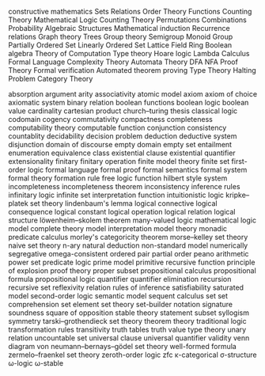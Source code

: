 constructive mathematics
Sets
Relations
Order Theory
Functions
Counting Theory
Mathematical Logic
Counting Theory
Permutations
Combinations
Probability
Algebraic Structures
Mathematical induction 
Recurrence relations
Graph theory
Trees
Group theory
Semigroup
Monoid
Group
Partially Ordered Set
Linearly Ordered Set
Lattice
Field
Ring
Boolean algebra
Theory of Computation
Type theory
Hoare logic
Lambda Calculus
Formal Language
Complexity Theory
Automata Theory
DFA
NFA
Proof Theory
Formal verification
Automated theorem proving
Type Theory
Halting Problem
Category Theory

absorption
argument
arity
associativity
atomic model
axiom
axiom of choice
axiomatic system
binary relation
boolean functions
boolean logic
boolean value
cardinality
cartesian product
church–turing thesis
classical logic
codomain
cogency
commutativity
compactness
completeness 
computability theory
computable function
conjunction
consistency
countablity
decidability
decision problem
deduction
deductive system
disjunction
domain of discourse
empty domain
empty set
entailment
enumeration
equivalence class
existential clause
existential quantifier
extensionality
finitary
finitary operation
finite model theory
finite set
first-order logic
formal language
formal proof
formal semantics
formal system
formal theory
formation rule
free logic
function
hilbert style system
incompleteness
incompleteness theorem
inconsistency
inference rules
infinitary logic
infinite set
interpretation function
intuitionistic logic
kripke–platek set theory
lindenbaum's lemma
logical connective
logical consequence
logical constant
logical operation
logical relation
logical structure
löwenheim–skolem theorem
many-valued logic
mathematical logic
model complete theory
model interpretation
model theory
monadic predicate calculus
morley's categoricity theorem
morse–kelley set theory
naive set theory
n-ary
natural deduction
non-standard model
numerically segregative
omega-consistent
ordered pair
partial order
peano arithmetic
power set
predicate logic
prime model
primitive recursive function
principle of explosion
proof theory
proper subset
propositional calculus
propositional formula
propositional logic
quantifier
quantifier elimination
recursion
recursive set
reflexivity
relation
rules of inference
satisfiability
saturated model
second-order logic
semantic model
sequent calculus
set
set comprehension
set element
set theory
set-builder notation
signature
soundness
square of opposition
stable theory
statement
subset
syllogism
symmetry
tarski–grothendieck set theory
theorem
theory
traditional logic
transformation rules
transitivity
truth tables
truth value
type theory
unary relation
uncountable set
universal clause
universal quantifier
validity
venn diagram
von neumann–bernays–gödel set theory
well-formed formula
zermelo–fraenkel set theory
zeroth-order logic
zfc
κ-categorical
σ-structure
ω-logic
ω-stable
